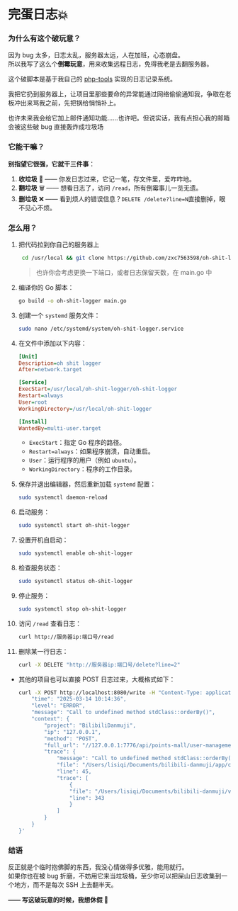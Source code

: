 # 完蛋日志💥

### **为什么有这个破玩意？**

因为 bug 太多，日志太乱，服务器太远，人在加班，心态崩盘。  
所以我写了这么个**倒霉玩意**，用来收集远程日志，免得我老是去翻服务器。

这个破脚本是基于我自己的 [php-tools](https://github.com/zxc7563598/php-tools) 实现的日志记录系统。

我把它扔到服务器上，让项目里那些要命的异常能通过网络偷偷通知我，争取在老板冲出来骂我之前，先把锅给悄悄补上。

也许未来我会给它加上邮件通知功能……也许吧。但说实话，我有点担心我的邮箱会被这些破 bug 直接轰炸成垃圾场

### **它能干嘛？**

**别指望它很强，它就干三件事**：

1. **收垃圾** 🚮 —— 你发日志过来，它记一笔，存文件里，爱咋咋地。
2. **翻垃圾** 🗑 —— 想看日志了，访问 `/read`​，所有倒霉事儿一览无遗。
3. **删垃圾** ❌ —— 看到烦人的错误信息？`DELETE /delete?line=N`​ 直接删掉，眼不见心不烦。

### **怎么用？**

1. 把代码拉到你自己的服务器上
   
   ```bash
    cd /usr/local && git clone https://github.com/zxc7563598/oh-shit-logger.git
   ```
   > 也许你会考虑更换一下端口，或者日志保留天数，在 main.go 中

2. 编译你的 Go 脚本：

    ```bash
    go build -o oh-shit-logger main.go
    ```
3. 创建一个 `systemd` 服务文件：

    ```bash
    sudo nano /etc/systemd/system/oh-shit-logger.service
    ```
4. 在文件中添加以下内容：

    ```ini
    [Unit]
    Description=oh shit logger
    After=network.target

    [Service]
    ExecStart=/usr/local/oh-shit-logger/oh-shit-logger
    Restart=always
    User=root
    WorkingDirectory=/usr/local/oh-shit-logger

    [Install]
    WantedBy=multi-user.target
    ```

    * `ExecStart`：指定 Go 程序的路径。
    * `Restart=always`：如果程序崩溃，自动重启。
    * `User`：运行程序的用户（例如 `ubuntu`）。
    * `WorkingDirectory`：程序的工作目录。
5. 保存并退出编辑器，然后重新加载 `systemd` 配置：

    ```bash
    sudo systemctl daemon-reload
    ```
6. 启动服务：

    ```bash
    sudo systemctl start oh-shit-logger
    ```
7. 设置开机自启动：

    ```bash
    sudo systemctl enable oh-shit-logger
    ```
8. 检查服务状态：

    ```bash
    sudo systemctl status oh-shit-logger
    ```
9.  停止服务：

    ```bash
    sudo systemctl stop oh-shit-logger
    ```
10. 访问 `/read`​ 查看日志：

    ```bash
    curl http://服务器ip:端口号/read
    ```
11. 删除某一行日志：

    ```bash
    curl -X DELETE "http://服务器ip:端口号/delete?line=2"
    ```

- 其他的项目也可以直接 POST 日志过来，大概格式如下：

    ```bash
    curl -X POST http://localhost:8080/write -H "Content-Type: application/json" -d '{
        "time": "2025-03-14 10:14:36",
        "level": "ERROR",
        "message": "Call to undefined method stdClass::orderBy()",
        "context": {
            "project": "BilibiliDanmuji",
            "ip": "127.0.0.1",
            "method": "POST",
            "full_url": "//127.0.0.1:7776/api/points-mall/user-management/get-data",
            "trace": {
                "message": "Call to undefined method stdClass::orderBy()",
                "file": "/Users/lisiqi/Documents/bilibili-danmuji/app/controller/shop/management/UserManagementController.php",
                "line": 45,
                "trace": [
                    {
                    "file": "/Users/lisiqi/Documents/bilibili-danmuji/vendor/workerman/webman-framework/src/App.php",
                    "line": 343
                    }
                ]
            }
        }
    }'
    ```

### **结语**

反正就是个临时抱佛脚的东西，我没心情做得多优雅，能用就行。  
如果你也在被 bug 折磨，不妨用它来当垃圾桶，至少你可以把屎山日志收集到一个地方，而不是每次 SSH 上去翻半天。

 **—— 写这破玩意的时候，我想休假 🫠**
